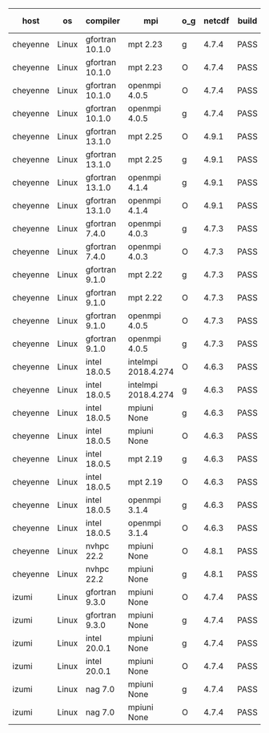 

| host     | os       | compiler                              | mpi                      | o_g        | netcdf        | build       | u_pass          | u_fail          | s_pass            | s_fail            | e_pass             | e_fail             | nuopc_pass       | nuopc_fail       | artifacts link          |
|----------|----------|---------------------------------------|--------------------------|------------|---------------|-------------|-----------------|-----------------|-------------------|-------------------|--------------------|--------------------|------------------|------------------|-------------------------|
| cheyenne | Linux | gfortran 10.1.0 | mpt 2.23  | g | 4.7.4  | PASS | 14059 | 0 | 49 | 0 | 81 | 0 | 53 | 0 | <a href="https://github.com/esmf-org/esmf-test-artifacts/tree/a8a2835a15d61ed133bd4252ce6af2552104f823/feature_impure_elemental_relations/gfortran/10.1.0/g/mpt/2.23" target="_blank">a8a2835</a> | 
| cheyenne | Linux | gfortran 10.1.0 | mpt 2.23  | O | 4.7.4  | PASS | 14059 | 0 | 49 | 0 | 81 | 0 | 53 | 0 | <a href="https://github.com/esmf-org/esmf-test-artifacts/tree/06bc04b0aac7e9ee19f7fc8217c34fa0f3d66e99/feature_impure_elemental_relations/gfortran/10.1.0/O/mpt/2.23" target="_blank">06bc04b</a> | 
| cheyenne | Linux | gfortran 10.1.0 | openmpi 4.0.5  | O | 4.7.4  | PASS | 14059 | 0 | 49 | 0 | 81 | 0 | 53 | 0 | <a href="https://github.com/esmf-org/esmf-test-artifacts/tree/abc4396628e4a62808bbb83b25d1aa046322b591/feature_impure_elemental_relations/gfortran/10.1.0/O/openmpi/4.0.5" target="_blank">abc4396</a> | 
| cheyenne | Linux | gfortran 10.1.0 | openmpi 4.0.5  | g | 4.7.4  | PASS | 14059 | 0 | 49 | 0 | 81 | 0 | 53 | 0 | <a href="https://github.com/esmf-org/esmf-test-artifacts/tree/bd8e011277127db463334a06b672bd302df9b1c4/feature_impure_elemental_relations/gfortran/10.1.0/g/openmpi/4.0.5" target="_blank">bd8e011</a> | 
| cheyenne | Linux | gfortran 13.1.0 | mpt 2.25  | O | 4.9.1  | PASS | 14059 | 0 | 49 | 0 | 81 | 0 | 53 | 0 | <a href="https://github.com/esmf-org/esmf-test-artifacts/tree/7723480d70f5fbb519356c86dd61eee2967d568c/feature_impure_elemental_relations/gfortran/13.1.0/O/mpt/2.25" target="_blank">7723480</a> | 
| cheyenne | Linux | gfortran 13.1.0 | mpt 2.25  | g | 4.9.1  | PASS | 14059 | 0 | 49 | 0 | 81 | 0 | 53 | 0 | <a href="https://github.com/esmf-org/esmf-test-artifacts/tree/ab511f929aefd7bc7ddccbeed75d6ddc65639077/feature_impure_elemental_relations/gfortran/13.1.0/g/mpt/2.25" target="_blank">ab511f9</a> | 
| cheyenne | Linux | gfortran 13.1.0 | openmpi 4.1.4  | g | 4.9.1  | PASS | 14059 | 0 | 49 | 0 | 81 | 0 | 44 | 9 | <a href="https://github.com/esmf-org/esmf-test-artifacts/tree/ca748a2114d7a96c696ad166aa1e3f3730a36c59/feature_impure_elemental_relations/gfortran/13.1.0/g/openmpi/4.1.4" target="_blank">ca748a2</a> | 
| cheyenne | Linux | gfortran 13.1.0 | openmpi 4.1.4  | O | 4.9.1  | PASS | 14059 | 0 | 49 | 0 | 81 | 0 | 44 | 9 | <a href="https://github.com/esmf-org/esmf-test-artifacts/tree/aa16da9817c27ed1fabd2e51728f24cafade9d19/feature_impure_elemental_relations/gfortran/13.1.0/O/openmpi/4.1.4" target="_blank">aa16da9</a> | 
| cheyenne | Linux | gfortran 7.4.0 | openmpi 4.0.3  | g | 4.7.3  | PASS | 14059 | 0 | 49 | 0 | 81 | 0 | 53 | 0 | <a href="https://github.com/esmf-org/esmf-test-artifacts/tree/a666b31512ed71142bf984aae390dc890a851dd8/feature_impure_elemental_relations/gfortran/7.4.0/g/openmpi/4.0.3" target="_blank">a666b31</a> | 
| cheyenne | Linux | gfortran 7.4.0 | openmpi 4.0.3  | O | 4.7.3  | PASS | 14059 | 0 | 49 | 0 | 81 | 0 | 53 | 0 | <a href="https://github.com/esmf-org/esmf-test-artifacts/tree/d1d4dfece6421cece418c7c311ecd9417af288ef/feature_impure_elemental_relations/gfortran/7.4.0/O/openmpi/4.0.3" target="_blank">d1d4dfe</a> | 
| cheyenne | Linux | gfortran 9.1.0 | mpt 2.22  | g | 4.7.3  | PASS | 14059 | 0 | 49 | 0 | 81 | 0 | 53 | 0 | <a href="https://github.com/esmf-org/esmf-test-artifacts/tree/e939fb1df1db43f3c144e2aac66cd9bfa3e43f8e/feature_impure_elemental_relations/gfortran/9.1.0/g/mpt/2.22" target="_blank">e939fb1</a> | 
| cheyenne | Linux | gfortran 9.1.0 | mpt 2.22  | O | 4.7.3  | PASS | 14059 | 0 | 49 | 0 | 81 | 0 | 53 | 0 | <a href="https://github.com/esmf-org/esmf-test-artifacts/tree/5bc92b575dca7408818544da6b5458c0929818ae/feature_impure_elemental_relations/gfortran/9.1.0/O/mpt/2.22" target="_blank">5bc92b5</a> | 
| cheyenne | Linux | gfortran 9.1.0 | openmpi 4.0.5  | O | 4.7.3  | PASS | 14059 | 0 | 49 | 0 | 81 | 0 | 53 | 0 | <a href="https://github.com/esmf-org/esmf-test-artifacts/tree/db9716edb1779ff5f4d25cfa0d117c1182a11375/feature_impure_elemental_relations/gfortran/9.1.0/O/openmpi/4.0.5" target="_blank">db9716e</a> | 
| cheyenne | Linux | gfortran 9.1.0 | openmpi 4.0.5  | g | 4.7.3  | PASS | 14059 | 0 | 49 | 0 | 81 | 0 | 53 | 0 | <a href="https://github.com/esmf-org/esmf-test-artifacts/tree/3fb23ab152dd6f3f1ec1628fc6e781d8167baeab/feature_impure_elemental_relations/gfortran/9.1.0/g/openmpi/4.0.5" target="_blank">3fb23ab</a> | 
| cheyenne | Linux | intel 18.0.5 | intelmpi 2018.4.274  | O | 4.6.3  | PASS | None | None | None | None | None | None | None | None | <a href="https://github.com/esmf-org/esmf-test-artifacts/tree/c9420e4e21c2b81d921d6c79b93a0a6c235e1fc7/feature_impure_elemental_relations/intel/18.0.5/O/intelmpi/2018.4.274" target="_blank">c9420e4</a> | 
| cheyenne | Linux | intel 18.0.5 | intelmpi 2018.4.274  | g | 4.6.3  | PASS | None | None | None | None | None | None | None | None | <a href="https://github.com/esmf-org/esmf-test-artifacts/tree/19ebe9a6c5583612522e254340118d0cefc016e1/feature_impure_elemental_relations/intel/18.0.5/g/intelmpi/2018.4.274" target="_blank">19ebe9a</a> | 
| cheyenne | Linux | intel 18.0.5 | mpiuni None  | g | 4.6.3  | PASS | 12415 | 0 | 8 | 0 | 44 | 0 | None | None | <a href="https://github.com/esmf-org/esmf-test-artifacts/tree/1b08fc50eea7bcf60a23d4a2fb5aab1ec6f25ecd/feature_impure_elemental_relations/intel/18.0.5/g/mpiuni/None" target="_blank">1b08fc5</a> | 
| cheyenne | Linux | intel 18.0.5 | mpiuni None  | O | 4.6.3  | PASS | 12415 | 0 | 8 | 0 | 44 | 0 | None | None | <a href="https://github.com/esmf-org/esmf-test-artifacts/tree/1e81ba2c78ab05d398677d7b201461c2edd7ba23/feature_impure_elemental_relations/intel/18.0.5/O/mpiuni/None" target="_blank">1e81ba2</a> | 
| cheyenne | Linux | intel 18.0.5 | mpt 2.19  | g | 4.6.3  | PASS | None | None | None | None | None | None | None | None | <a href="https://github.com/esmf-org/esmf-test-artifacts/tree/1a3c872572787f82975093afc37d7af84cf61333/feature_impure_elemental_relations/intel/18.0.5/g/mpt/2.19" target="_blank">1a3c872</a> | 
| cheyenne | Linux | intel 18.0.5 | mpt 2.19  | O | 4.6.3  | PASS | None | None | None | None | None | None | None | None | <a href="https://github.com/esmf-org/esmf-test-artifacts/tree/4a19ff6f9318562850cf59950a9ea7ec62a002f0/feature_impure_elemental_relations/intel/18.0.5/O/mpt/2.19" target="_blank">4a19ff6</a> | 
| cheyenne | Linux | intel 18.0.5 | openmpi 3.1.4  | g | 4.6.3  | PASS | None | None | None | None | None | None | None | None | <a href="https://github.com/esmf-org/esmf-test-artifacts/tree/420f020af542e5c0aaa8f5856e7343b7b4c2e4c9/feature_impure_elemental_relations/intel/18.0.5/g/openmpi/3.1.4" target="_blank">420f020</a> | 
| cheyenne | Linux | intel 18.0.5 | openmpi 3.1.4  | O | 4.6.3  | PASS | None | None | None | None | None | None | None | None | <a href="https://github.com/esmf-org/esmf-test-artifacts/tree/f355d4fd7e52896634082eb3c9315ff742003821/feature_impure_elemental_relations/intel/18.0.5/O/openmpi/3.1.4" target="_blank">f355d4f</a> | 
| cheyenne | Linux | nvhpc 22.2 | mpiuni None  | O | 4.8.1  | PASS | None | None | None | None | None | None | None | None | <a href="https://github.com/esmf-org/esmf-test-artifacts/tree/26db0e8d7c4684d2bdffb95ecaaa140916b1f583/feature_impure_elemental_relations/nvhpc/22.2/O/mpiuni/None" target="_blank">26db0e8</a> | 
| cheyenne | Linux | nvhpc 22.2 | mpiuni None  | g | 4.8.1  | PASS | None | None | None | None | None | None | None | None | <a href="https://github.com/esmf-org/esmf-test-artifacts/tree/35990efbe7781d775a00d5bb1a71e448327d82ae/feature_impure_elemental_relations/nvhpc/22.2/g/mpiuni/None" target="_blank">35990ef</a> | 
| izumi | Linux | gfortran 9.3.0 | mpiuni None  | O | 4.7.4  | PASS | 12415 | 0 | 8 | 0 | 44 | 0 | None | None | <a href="https://github.com/esmf-org/esmf-test-artifacts/tree/e3f0676837d5095ca82393a3ded7ceb187c08310/feature_impure_elemental_relations/gfortran/9.3.0/O/mpiuni/None" target="_blank">e3f0676</a> | 
| izumi | Linux | gfortran 9.3.0 | mpiuni None  | g | 4.7.4  | PASS | 12415 | 0 | 8 | 0 | 44 | 0 | None | None | <a href="https://github.com/esmf-org/esmf-test-artifacts/tree/3f8c20967237944240f84bdfc407aeba19a7c2ad/feature_impure_elemental_relations/gfortran/9.3.0/g/mpiuni/None" target="_blank">3f8c209</a> | 
| izumi | Linux | intel 20.0.1 | mpiuni None  | g | 4.7.4  | PASS | 12415 | 0 | 8 | 0 | 44 | 0 | None | None | <a href="https://github.com/esmf-org/esmf-test-artifacts/tree/df3631c5c72916a8eb35e4d853f380583807671a/feature_impure_elemental_relations/intel/20.0.1/g/mpiuni/None" target="_blank">df3631c</a> | 
| izumi | Linux | intel 20.0.1 | mpiuni None  | O | 4.7.4  | PASS | 12415 | 0 | 8 | 0 | 44 | 0 | None | None | <a href="https://github.com/esmf-org/esmf-test-artifacts/tree/19c3719ee846d7d3e6e56819cd2f630368235d48/feature_impure_elemental_relations/intel/20.0.1/O/mpiuni/None" target="_blank">19c3719</a> | 
| izumi | Linux | nag 7.0 | mpiuni None  | g | 4.7.4  | PASS | 12415 | 0 | 8 | 0 | 44 | 0 | None | None | <a href="https://github.com/esmf-org/esmf-test-artifacts/tree/59e1f60e496d29004524e2c9ea281dd2581176af/feature_impure_elemental_relations/nag/7.0/g/mpiuni/None" target="_blank">59e1f60</a> | 
| izumi | Linux | nag 7.0 | mpiuni None  | O | 4.7.4  | PASS | 12415 | 0 | 8 | 0 | 44 | 0 | None | None | <a href="https://github.com/esmf-org/esmf-test-artifacts/tree/fabb2effb879a7152031d520d22e712c2bc78acd/feature_impure_elemental_relations/nag/7.0/O/mpiuni/None" target="_blank">fabb2ef</a> | 
